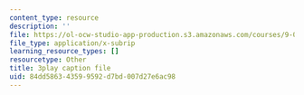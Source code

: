 ```yaml
---
content_type: resource
description: ''
file: https://ol-ocw-studio-app-production.s3.amazonaws.com/courses/9-00sc-introduction-to-psychology-fall-2011/84dd586343599592d7bd007d27e6ac98_t73rjeOj0eY.srt
file_type: application/x-subrip
learning_resource_types: []
resourcetype: Other
title: 3play caption file
uid: 84dd5863-4359-9592-d7bd-007d27e6ac98
---
```

